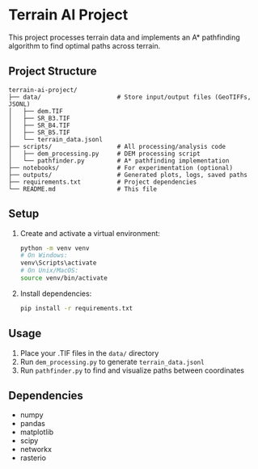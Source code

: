 # Terrain AI Project

This project processes terrain data and implements an A* pathfinding algorithm to find optimal paths across terrain.

## Project Structure

```
terrain-ai-project/
├── data/                     # Store input/output files (GeoTIFFs, JSONL)
│   ├── dem.TIF
│   ├── SR_B3.TIF
│   ├── SR_B4.TIF
│   ├── SR_B5.TIF
│   └── terrain_data.jsonl
├── scripts/                  # All processing/analysis code
│   ├── dem_processing.py     # DEM processing script
│   └── pathfinder.py         # A* pathfinding implementation
├── notebooks/                # For experimentation (optional)
├── outputs/                  # Generated plots, logs, saved paths
├── requirements.txt          # Project dependencies
└── README.md                 # This file
```

## Setup

1. Create and activate a virtual environment:
   ```bash
   python -m venv venv
   # On Windows:
   venv\Scripts\activate
   # On Unix/MacOS:
   source venv/bin/activate
   ```

2. Install dependencies:
   ```bash
   pip install -r requirements.txt
   ```

## Usage

1. Place your .TIF files in the `data/` directory
2. Run `dem_processing.py` to generate `terrain_data.jsonl`
3. Run `pathfinder.py` to find and visualize paths between coordinates

## Dependencies

- numpy
- pandas
- matplotlib
- scipy
- networkx
- rasterio 